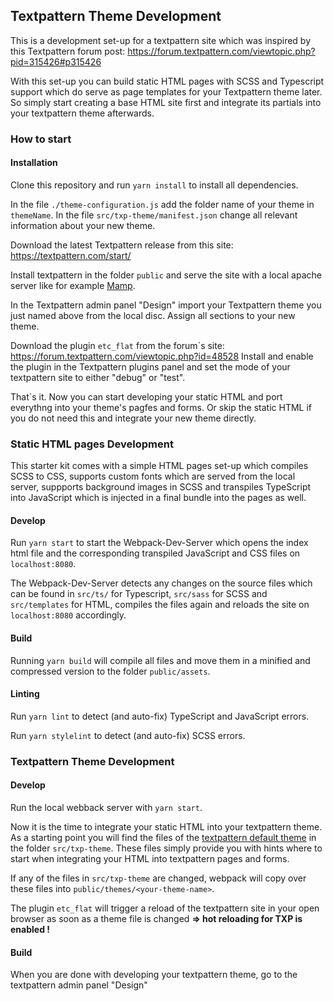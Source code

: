 ## Textpattern Theme Development

This is a development set-up for a textpattern site which was inspired by this Textpattern forum post: https://forum.textpattern.com/viewtopic.php?pid=315426#p315426

With this set-up you can build static HTML pages with SCSS and Typescript support which do serve as page templates for your Textpattern theme later.
So simply start creating a base HTML site first and integrate its partials into your textpattern theme afterwards.

### How to start

#### Installation

Clone this repository and run `yarn install` to install all dependencies.

In the file `./theme-configuration.js` add the folder name of your theme in `themeName`.
In the file `src/txp-theme/manifest.json` change all relevant information about your new theme.

Download the latest Textpattern release from this site: https://textpattern.com/start/

Install textpattern in the folder `public` and serve the site with a local apache server like for example [Mamp](https://www.mamp.info).

In the Textpattern admin panel "Design" import your Textpattern theme you just named above from the local disc.
Assign all sections to your new theme.

Download the plugin `etc_flat` from the forum´s site: https://forum.textpattern.com/viewtopic.php?id=48528
Install and enable the plugin in the Textpattern plugins panel and set the mode of your textpattern site to either "debug" or "test".

That´s it. Now you can start developing your static HTML and port everythng into your theme's pagfes and forms.
Or skip the static HTML if you do not need this and integrate your new theme directly.


### Static HTML pages Development

This starter kit comes with a simple HTML pages set-up which compiles SCSS to CSS, supports custom fonts which are served from the local server, suppports background images in SCSS and transpiles TypeScript into JavaScript which is injected in a final bundle into the pages as well.

#### Develop

Run `yarn start` to start the Webpack-Dev-Server which opens the index html file and the corresponding transpiled JavaScript and CSS files on `localhost:8080`.

The Webpack-Dev-Server detects any changes on the source files which can be found in `src/ts/` for Typescript, `src/sass` for SCSS and `src/templates` for HTML, compiles the files again and reloads the site on `localhost:8080` accordingly.

#### Build

Running `yarn build` will compile all files and move them in a minified and compressed version to the folder `public/assets`.

#### Linting

Run `yarn lint` to detect (and auto-fix) TypeScript and JavaScript errors.

Run `yarn stylelint` to detect (and auto-fix) SCSS errors.

### Textpattern Theme Development

#### Develop

Run the local webback server with `yarn start`.

Now it is the time to integrate your static HTML into your textpattern theme.
As a starting point you will find the files of the [textpattern default theme](https://github.com/textpattern/textpattern-default-theme/tree/master/dist/four-point-nine) in the folder `src/txp-theme`.
These files simply provide you with hints where to start when integrating your HTML into textpattern pages and forms.

If any of the files in `src/txp-theme` are changed, webpack will copy over these files into `public/themes/<your-theme-name>`.

The plugin `etc_flat` will trigger a reload of the textpattern site in your open browser as soon as a theme file is changed
**=> hot reloading for TXP  is enabled !** 

#### Build

When you are done with developing your textpattern theme, go to the textpattern admin panel "Design" 

